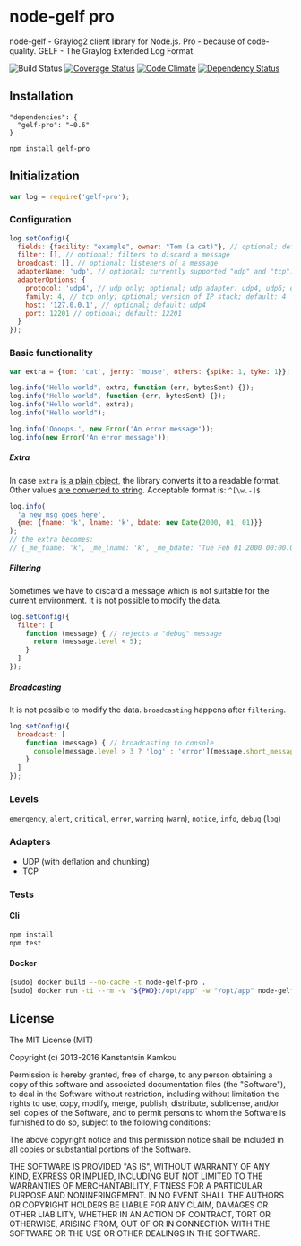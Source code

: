 node-gelf pro
====================
node-gelf - Graylog2 client library for Node.js. Pro - because of code-quality. GELF - The Graylog Extended Log Format.

![Build Status](https://travis-ci.org/kkamkou/node-gelf-pro.svg?branch=master)
[![Coverage Status](https://coveralls.io/repos/github/kkamkou/node-gelf-pro/badge.svg?branch=master)](https://coveralls.io/github/kkamkou/node-gelf-pro?branch=master)
[![Code Climate](https://codeclimate.com/github/kkamkou/node-gelf-pro/badges/gpa.svg)](https://codeclimate.com/github/kkamkou/node-gelf-pro)
[![Dependency Status](https://www.versioneye.com/user/projects/56eca2764fb9b0000e68bce1/badge.svg?style=flat)](https://www.versioneye.com/user/projects/56eca2764fb9b0000e68bce1)

## Installation
```
"dependencies": {
  "gelf-pro": "~0.6"
}
```
```npm install gelf-pro```

## Initialization
```javascript
var log = require('gelf-pro');
```

### Configuration
```javascript
log.setConfig({
  fields: {facility: "example", owner: "Tom (a cat)"}, // optional; default fields for all messages
  filter: [], // optional; filters to discard a message
  broadcast: [], // optional; listeners of a message
  adapterName: 'udp', // optional; currently supported "udp" and "tcp"; default: udp
  adapterOptions: {
    protocol: 'udp4', // udp only; optional; udp adapter: udp4, udp6; default: udp4
    family: 4, // tcp only; optional; version of IP stack; default: 4
    host: '127.0.0.1', // optional; default: udp4
    port: 12201 // optional; default: 12201
  }
});
```

### Basic functionality
```javascript
var extra = {tom: 'cat', jerry: 'mouse', others: {spike: 1, tyke: 1}};

log.info("Hello world", extra, function (err, bytesSent) {});
log.info("Hello world", function (err, bytesSent) {});
log.info("Hello world", extra);
log.info("Hello world");

log.info('Oooops.', new Error('An error message'));
log.info(new Error('An error message'));
```

##### Extra
In case `extra` [is a plain object](https://lodash.com/docs#isPlainObject),
the library converts it to a readable format. Other values [are converted to string](https://lodash.com/docs#toString).
Acceptable format is: `^[\w.-]$`  
```javascript
log.info(
  'a new msg goes here',
  {me: {fname: 'k', lname: 'k', bdate: new Date(2000, 01, 01)}}
);
// the extra becomes:
// {_me_fname: 'k', _me_lname: 'k', _me_bdate: 'Tue Feb 01 2000 00:00:00 GMT+0100 (CET)'}
``` 

##### Filtering
Sometimes we have to discard a message which is not suitable for the current environment.
It is not possible to modify the data.
```javascript
log.setConfig({
  filter: [
    function (message) { // rejects a "debug" message
      return (message.level < 5);
    }
  ]
});
```

##### Broadcasting
It is not possible to modify the data. `broadcasting` happens after `filtering`.

```javascript
log.setConfig({
  broadcast: [
    function (message) { // broadcasting to console
      console[message.level > 3 ? 'log' : 'error'](message.short_message, message);
    }
  ]
});
```

### Levels
`emergency`, `alert`, `critical`, `error`, `warning` (`warn`), `notice`, `info`, `debug` (`log`)

### Adapters

- UDP (with deflation and chunking)
- TCP

### Tests
#### Cli
```bash
npm install
npm test
```

#### Docker
```bash
[sudo] docker build --no-cache -t node-gelf-pro .
[sudo] docker run -ti --rm -v "${PWD}:/opt/app" -w "/opt/app" node-gelf-pro
```

## License
The MIT License (MIT)

Copyright (c) 2013-2016 Kanstantsin Kamkou

Permission is hereby granted, free of charge, to any person obtaining a copy of
this software and associated documentation files (the "Software"), to deal in
the Software without restriction, including without limitation the rights to
use, copy, modify, merge, publish, distribute, sublicense, and/or sell copies of
the Software, and to permit persons to whom the Software is furnished to do so,
subject to the following conditions:

The above copyright notice and this permission notice shall be included in all
copies or substantial portions of the Software.

THE SOFTWARE IS PROVIDED "AS IS", WITHOUT WARRANTY OF ANY KIND, EXPRESS OR
IMPLIED, INCLUDING BUT NOT LIMITED TO THE WARRANTIES OF MERCHANTABILITY, FITNESS
FOR A PARTICULAR PURPOSE AND NONINFRINGEMENT. IN NO EVENT SHALL THE AUTHORS OR
COPYRIGHT HOLDERS BE LIABLE FOR ANY CLAIM, DAMAGES OR OTHER LIABILITY, WHETHER
IN AN ACTION OF CONTRACT, TORT OR OTHERWISE, ARISING FROM, OUT OF OR IN
CONNECTION WITH THE SOFTWARE OR THE USE OR OTHER DEALINGS IN THE SOFTWARE.
